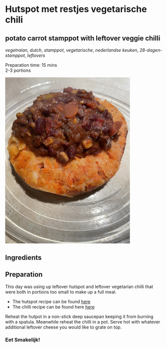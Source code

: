 # Hutspot met restjes vegetarische chili
## potato carrot stamppot with leftover veggie chilli
_vegetraian_, _dutch_, _stamppot_, _vegetarische_, _nederlandse keuken_, _28-dagen-stamppot_, _leftovers_

Preparation time: 15 mins  
2-3 portions  

<img src="images/dag-02_hutspot-met-groentenchilli.JPG" width="400">  

## Ingredients

## Preparation
This day was using up leftover hutspot and leftover vegetarian chilli that were both in portions too small to make up a full meal.  
* The hutspot recipe can be found [here](https://github.com/mlopatka/recipe-book/blob/master/elke-dag-stamppot-feb2021/dag-05_hutspot-met-witvis.md)
* The chilli recipe can be found here [here](https://github.com/mlopatka/recipe-book/blob/master/elke-dag-stamppot-feb2021/dag-02_hutspot-met-groentenchili.md)

Reheat the hutpot in a non-stick deep saucepan keeping it from burning with a spatula. Meanwhile reheat the chilli in a pot. Serve hot with whatever additional leftover cheese you would like to grate on top.

### Eet Smakelijk!
